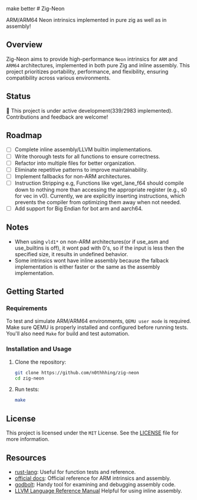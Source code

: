 make better # Zig-Neon

ARM/ARM64 Neon intrinsics implemented in pure zig as well as in assembly!

## Overview

Zig-Neon aims to provide high-performance `Neon` intrinsics for `ARM` and `ARM64` architectures, implemented in both pure Zig and inline assembly. This project prioritizes portability, performance, and flexibility, ensuring compatibility across various environments.

## Status

🚧 This project is under active development(339/2983 implemented). Contributions and feedback are welcome!

## Roadmap

 - [ ] Complete inline assembly/LLVM builtin implementations.
 - [ ] Write thorough tests for all functions to ensure correctness.
 - [ ] Refactor into multiple files for better organization.
 - [ ] Eliminate repetitive patterns to improve maintainability.
 - [ ] Implement fallbacks for non-ARM architectures.
 - [ ] Instruction Stripping e.g, Functions like vget_lane_f64 should compile down to nothing more than accessing the appropriate register (e.g., s0 for vec in v0). Currently, we are explicitly inserting instructions, which prevents the compiler from optimizing them away when not needed.
 - [ ] Add support for Big Endian for bot arm and aarch64.

## Notes
 - When using `vld1*` on non-ARM architectures(or if use_asm and use_builtins is off), it wont pad with 0's, so if the input is less then the specified size, it results in undefined behavior.
 - Some intrinsics wont have inline assembly because the falback implementation is either faster or the same as the assembly implementation.

## Getting Started

### Requirements
To test and simulate ARM/ARM64 environments, `QEMU user mode` is required. Make sure QEMU is properly installed and configured before running tests. You'll also need `Make` for build and test automation.

### Installation and Usage
1. Clone the repository:
   ```bash
   git clone https://github.com/n0thhhing/zig-neon
   cd zig-neon
   ```

3. Run tests:
   ```bash
   make
   ```

## License

This project is licensed under the `MIT` License. See the [LICENSE](LICENSE) file for more information.

## Resources

- [rust-lang](https://dev-doc.rust-lang.org/nightly/core/arch/aarch64/index.html): Useful for function tests and reference.
- [official docs](https://developer.arm.com/architectures/instruction-sets/intrinsics/#q=): Official reference for ARM intrinsics and assembly.
- [godbolt](https://godbolt.org/z/7Ec6co4WG): Handy tool for examining and debugging assembly code.
- [LLVM Language Reference Manual](https://releases.llvm.org/10.0.0/docs/LangRef.html) Helpful for using inline assembly.